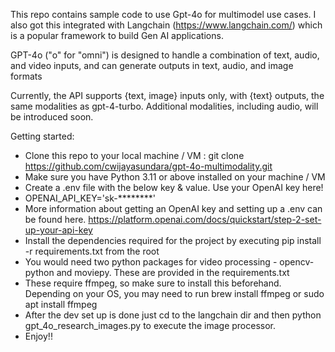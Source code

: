 This repo contains sample code to use Gpt-4o for multimodel use cases. I also got this integrated with Langchain (https://www.langchain.com/) which is a popular framework to build Gen AI applications.

GPT-4o ("o" for "omni") is designed to handle a combination of text, audio, and video inputs, and can generate outputs in text, audio, and image formats

Currently, the API supports {text, image} inputs only, with {text} outputs, the same modalities as gpt-4-turbo. Additional modalities, including audio, will be introduced soon.

Getting started:

- Clone this repo to your local machine / VM : git clone https://github.com/cwijayasundara/gpt-4o-multimodality.git
- Make sure you have Python 3.11 or above installed on your machine / VM
- Create a .env file with the below key & value. Use your OpenAI key here!
-   OPENAI_API_KEY='sk-********'
- More information about getting an OpenAI key and setting up a .env can be found here. https://platform.openai.com/docs/quickstart/step-2-set-up-your-api-key
- Install the dependencies required for the project by executing pip install -r requirements.txt from the root
- You would need two python packages for video processing - opencv-python and moviepy. These are provided in the requirements.txt
- These require ffmpeg, so make sure to install this beforehand. Depending on your OS, you may need to run brew install ffmpeg or sudo apt install ffmpeg
- After the dev set up is done just cd to the langchain dir and then python gpt_4o_research_images.py to execute the image processor.
- Enjoy!!
